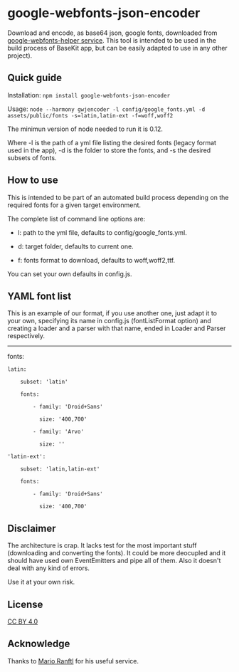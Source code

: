 # google-webfonts-json-encoder

Download and encode, as base64 json, google fonts, downloaded from [google-webfonts-helper service](https://github.com/majodev/google-webfonts-helper).
This tool is intended to be used in the build process of BaseKit app, but can be easily adapted to use in any other project).

## Quick guide 

Installation: `npm install google-webfonts-json-encoder`

Usage: `node --harmony gwjencoder -l config/google_fonts.yml -d assets/public/fonts -s=latin,latin-ext -f=woff,woff2`

The minimun version of node needed to run it is 0.12.

Where -l is the path of a yml file listing the desired fonts (legacy format used in the app),
-d is the folder to store the fonts, and -s the desired subsets of fonts.

## How to use
This is intended to be part of an automated build process depending on the required fonts for a given target environment.

The complete list of command line options are:

* l: path to the yml file, defaults to config/google_fonts.yml.

* d: target folder, defaults to current one.

* f: fonts format to download, defaults to woff,woff2,ttf.

You can set your own defaults in config.js.

## YAML font list
This is an example of our format, if you use another one, just adapt it to your own, specifying its name in config.js (fontListFormat
option) and creating a loader and a parser with that name, ended in Loader and Parser respectively.

---

fonts:

    latin:

        subset: 'latin'

        fonts:

            - family: 'Droid+Sans'

              size: '400,700'

            - family: 'Arvo'

              size: ''

    'latin-ext': 

        subset: 'latin,latin-ext'

        fonts:

            - family: 'Droid+Sans'

              size: '400,700'

## Disclaimer
The architecture is crap. It lacks test for the most important stuff (downloading and converting the fonts).
It could be more deocupled and it should have used own EventEmitters and pipe all of them. Also it doesn't deal with
any kind of errors.

Use it at your own risk.

## License
[CC BY 4.0](https://creativecommons.org/licenses/by/4.0/)

## Acknowledge
Thanks to [Mario Ranftl](https://github.com/majodev) for his useful service.



